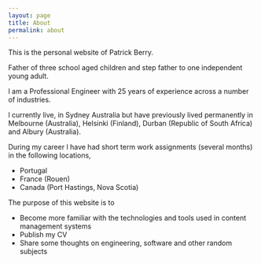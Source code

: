 ```yaml
---
layout: page
title: About
permalink: about
---
```


This is the personal website of Patrick Berry. 

Father of three school aged children and step father to one independent young adult.

l am a Professional Engineer with 25 years of experience across a number of industries.

l currently live, in Sydney Australia but have previously lived permanently in Melbourne (Australia), Helsinki (Finland), Durban (Republic of South Africa) and Albury (Australia).

During my career l have had short term work assignments (several months) in the following locations,

* Portugal
* France (Rouen)
* Canada (Port Hastings, Nova Scotia)

The purpose of this website is to

* Become more familiar with the technologies and tools used in content management systems
* Publish my CV
* Share some thoughts on engineering, software and other random subjects
